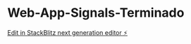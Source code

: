 # Web-App-Signals-Terminado

[Edit in StackBlitz next generation editor ⚡️](https://stackblitz.com/~/github.com/cryptoganster/Web-App-Signals-Terminado)